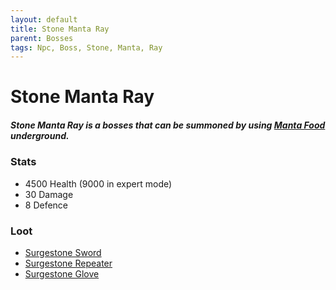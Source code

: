 ```yaml
---
layout: default
title: Stone Manta Ray
parent: Bosses
tags: Npc, Boss, Stone, Manta, Ray
---
```


# Stone Manta Ray

##### Stone Manta Ray is a bosses that can be summoned by using [Manta Food](https://ricklugtigheid.github.io/SupernovaMod/docs/items/miscellaneous/manta_food) underground.

### Stats
- 4500 Health (9000 in expert mode)
- 30 Damage 
- 8 Defence

### Loot
- [Surgestone Sword](https://ricklugtigheid.github.io/SupernovaMod/docs/items/weapons/surgestone_sword)
- [Surgestone Repeater](https://ricklugtigheid.github.io/SupernovaMod/docs/items/weapons/surgestone_repeater)
- [Surgestone Glove](https://ricklugtigheid.github.io/SupernovaMod/docs/items/weapons/surgestone_glove)